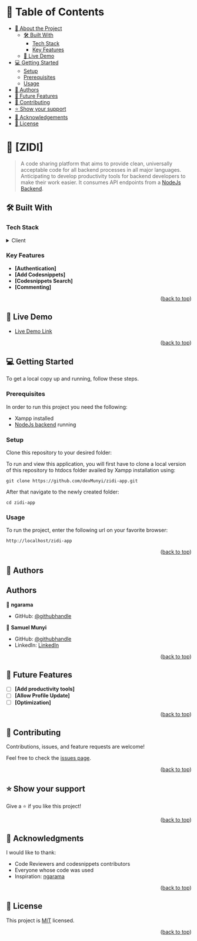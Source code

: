 <a name="readme-top"></a>

# 📗 Table of Contents

- [📖 About the Project](#about-project)
  - [🛠 Built With](#built-with)
    - [Tech Stack](#tech-stack)
    - [Key Features](#key-features)
  - [🚀 Live Demo](#live-demo)
- [💻 Getting Started](#getting-started)
  - [Setup](#setup)
  - [Prerequisites](#prerequisites)
  - [Usage](#usage)
- [👥 Authors](#authors)
- [🔭 Future Features](#future-features)
- [🤝 Contributing](#contributing)
- [⭐️ Show your support](#support)
- [🙏 Acknowledgements](#acknowledgements)
- [📝 License](#license)

<!-- PROJECT DESCRIPTION -->

# 📖 [ZIDI] <a name="about-project"></a>

> A code sharing platform that aims to provide clean, universally acceptable code for all backend processes in all major languages. Anticipating to develop productivity tools for backend developers to make their work easier. It consumes API endpoints from a [NodeJs Backend](https://github.com/devMunyi/backgen-backend).

## 🛠 Built With <a name="built-with"></a>

### Tech Stack <a name="tech-stack"></a>
<details>
  <summary>Client</summary>
  <ul>
    <li><a href="https://jquery.com/">jQuery</a></li>
    <li><a href="https://getbootstrap.com/">Bootstrap</a></li>
    <li><a href="https://www.php.net/">PHP</a></li>
  </ul>
</details>

<!-- Features -->

### Key Features <a name="key-features"></a>
- **[Authentication]**
- **[Add Codesnippets]**
- **[Codesnippets Search]**
- **[Commenting]**

<p align="right">(<a href="#readme-top">back to top</a>)</p>

<!-- LIVE DEMO -->

## 🚀 Live Demo <a name="live-demo"></a>
- [Live Demo Link](https://zidiapp.com/)

<p align="right">(<a href="#readme-top">back to top</a>)</p>

<!-- GETTING STARTED -->

## 💻 Getting Started <a name="getting-started"></a>
To get a local copy up and running, follow these steps.

### Prerequisites

In order to run this project you need the following:

- Xampp installed
- [NodeJs backend](https://github.com/devMunyi/backgen-backend) running

### Setup

Clone this repository to your desired folder:

To run and view this application, you will first have to clone a local version of this repository to htdocs folder availed by Xampp installation using:

`git clone https://github.com/devMunyi/zidi-app.git`

After that navigate to the newly created folder:

`cd zidi-app`

### Usage

To run the project, enter the following url on your favorite browser:

`http://localhost/zidi-app`

<p align="right">(<a href="#readme-top">back to top</a>)</p>

<!-- AUTHORS -->

## 👥 Authors <a name="authors"></a>

## Authors

👤 **ngarama**
- GitHub: [@githubhandle](https://github.com/ngarama)


👤 **Samuel Munyi**
- GitHub: [@githubhandle](https://github.com/devMunyi)
- LinkedIn: [LinkedIn](https://www.linkedin.com/in/samuel-munyi-01315b174/)


<p align="right">(<a href="#readme-top">back to top</a>)</p>

<!-- FUTURE FEATURES -->

## 🔭 Future Features <a name="future-features"></a>
- [ ] **[Add productivity tools]**
- [ ] **[Allow Profile Update]**
- [ ] **[Optimization]**

<p align="right">(<a href="#readme-top">back to top</a>)</p>

<!-- CONTRIBUTING -->

## 🤝 Contributing <a name="contributing"></a>

Contributions, issues, and feature requests are welcome!

Feel free to check the [issues page](../../issues/).

<p align="right">(<a href="#readme-top">back to top</a>)</p>

<!-- SUPPORT -->

## ⭐️ Show your support <a name="support"></a>
Give a ⭐️ if you like this project!

<p align="right">(<a href="#readme-top">back to top</a>)</p>

<!-- ACKNOWLEDGEMENTS -->

## 🙏 Acknowledgments <a name="acknowledgements"></a>
I would like to thank:
- Code Reviewers and codesnippets contributors
- Everyone whose code was used
- Inspiration: [ngarama](https://github.com/ngarama)

<p align="right">(<a href="#readme-top">back to top</a>)</p>

<!-- LICENSE -->

## 📝 License <a name="license"></a>

This project is [MIT](./MIT.md) licensed.

<p align="right">(<a href="#readme-top">back to top</a>)</p>
